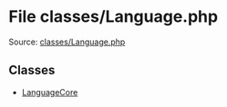 File classes/Language.php
=========

Source: [classes/Language.php](https://github.com/PrestaShop/PrestaShop/blob/1.6.0.2/classes/Language.php)


Classes
-------

* [LanguageCore](class.LanguageCore.md)

